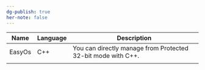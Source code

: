 ```yaml
---
dg-publish: true
her-note: false
---
```


| Name | Language | Description |
| ---- | ---- | ---- |
| EasyOs | C++ | You can directly manage from Protected 32-bit mode with C++. |
|  |  |  |






<!-- -->

[^1]:  "ANY" is AASM or NASM or YASM.
